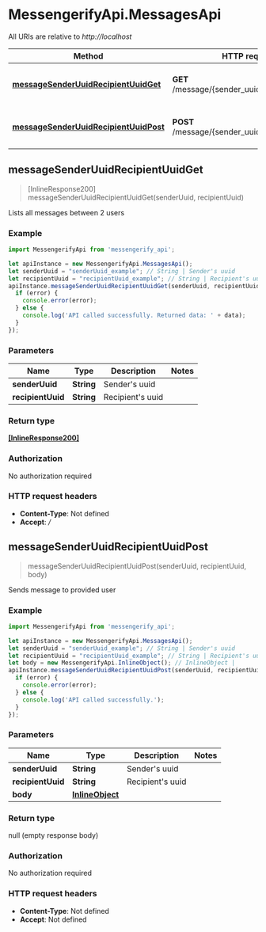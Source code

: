 # MessengerifyApi.MessagesApi

All URIs are relative to *http://localhost*

Method | HTTP request | Description
------------- | ------------- | -------------
[**messageSenderUuidRecipientUuidGet**](MessagesApi.md#messageSenderUuidRecipientUuidGet) | **GET** /message/{sender_uuid}/{recipient_uuid} | Lists all messages between 2 users
[**messageSenderUuidRecipientUuidPost**](MessagesApi.md#messageSenderUuidRecipientUuidPost) | **POST** /message/{sender_uuid}/{recipient_uuid} | Sends message to provided user



## messageSenderUuidRecipientUuidGet

> [InlineResponse200] messageSenderUuidRecipientUuidGet(senderUuid, recipientUuid)

Lists all messages between 2 users

### Example

```javascript
import MessengerifyApi from 'messengerify_api';

let apiInstance = new MessengerifyApi.MessagesApi();
let senderUuid = "senderUuid_example"; // String | Sender's uuid
let recipientUuid = "recipientUuid_example"; // String | Recipient's uuid
apiInstance.messageSenderUuidRecipientUuidGet(senderUuid, recipientUuid, (error, data, response) => {
  if (error) {
    console.error(error);
  } else {
    console.log('API called successfully. Returned data: ' + data);
  }
});
```

### Parameters


Name | Type | Description  | Notes
------------- | ------------- | ------------- | -------------
 **senderUuid** | **String**| Sender&#39;s uuid | 
 **recipientUuid** | **String**| Recipient&#39;s uuid | 

### Return type

[**[InlineResponse200]**](InlineResponse200.md)

### Authorization

No authorization required

### HTTP request headers

- **Content-Type**: Not defined
- **Accept**: */*


## messageSenderUuidRecipientUuidPost

> messageSenderUuidRecipientUuidPost(senderUuid, recipientUuid, body)

Sends message to provided user

### Example

```javascript
import MessengerifyApi from 'messengerify_api';

let apiInstance = new MessengerifyApi.MessagesApi();
let senderUuid = "senderUuid_example"; // String | Sender's uuid
let recipientUuid = "recipientUuid_example"; // String | Recipient's uuid
let body = new MessengerifyApi.InlineObject(); // InlineObject | 
apiInstance.messageSenderUuidRecipientUuidPost(senderUuid, recipientUuid, body, (error, data, response) => {
  if (error) {
    console.error(error);
  } else {
    console.log('API called successfully.');
  }
});
```

### Parameters


Name | Type | Description  | Notes
------------- | ------------- | ------------- | -------------
 **senderUuid** | **String**| Sender&#39;s uuid | 
 **recipientUuid** | **String**| Recipient&#39;s uuid | 
 **body** | [**InlineObject**](InlineObject.md)|  | 

### Return type

null (empty response body)

### Authorization

No authorization required

### HTTP request headers

- **Content-Type**: Not defined
- **Accept**: Not defined

